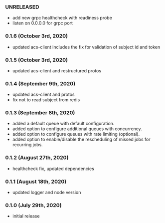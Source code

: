 ### UNRELEASED

- add new grpc healthcheck with readiness probe
- listen on 0.0.0.0 for grpc port

### 0.1.6 (October 3rd, 2020)

- updated acs-client includes the fix for validation of subject id and token

### 0.1.5 (October 3rd, 2020)

- updated acs-client and restructured protos

### 0.1.4 (September 9th, 2020)

- updated acs-client and protos
- fix not to read subject from redis

### 0.1.3 (September 8th, 2020)

- added a default queue with default configuration.
- added option to configure additional queues with concurrency.
- added option to configure queues with rate limiting (optional).
- added option to enable/disable the rescheduling of missed jobs for
 recurring jobs.

### 0.1.2 (August 27th, 2020)

- healthcheck fix, updated dependencies

### 0.1.1 (August 18th, 2020)

- updated logger and node version

### 0.1.0 (July 29th, 2020)

- initial release
